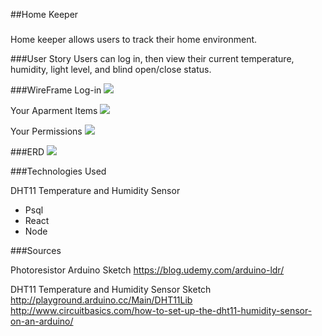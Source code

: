 
##Home Keeper

###
Home keeper allows users to track their home environment. 


###User Story
Users can log in, then view their current temperature, humidity, light level, and blind open/close status. 




###WireFrame
Log-in
![](http://i.imgur.com/CLb8dRV.png)

Your Aparment Items
![](http://i.imgur.com/oWkOtnm.png)

Your Permissions
![](http://i.imgur.com/uQJcSaN.png)


###ERD
![](http://i.imgur.com/E4Z9eaE.png)


###Technologies Used

DHT11 Temperature and Humidity Sensor



- Psql
- React
- Node


###Sources

Photoresistor Arduino Sketch
https://blog.udemy.com/arduino-ldr/

DHT11 Temperature and Humidity Sensor Sketch
http://playground.arduino.cc/Main/DHT11Lib
http://www.circuitbasics.com/how-to-set-up-the-dht11-humidity-sensor-on-an-arduino/


